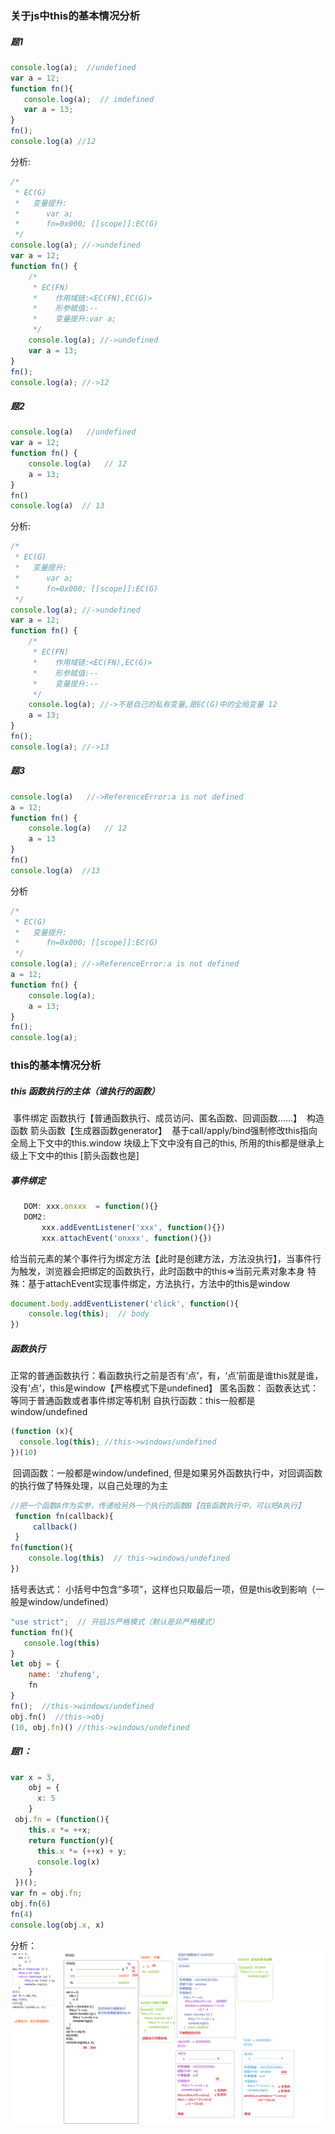 ### 关于js中this的基本情况分析

##### 题1

```js
console.log(a);  //undefined
var a = 12;
function fn(){
   console.log(a);  // imdefined
   var a = 13;
}
fn();
console.log(a) //12
```

分析:

```javascript
/*
 * EC(G)
 *   变量提升:
 *      var a;
 *      fn=0x000; [[scope]]:EC(G)
 */
console.log(a); //->undefined
var a = 12;
function fn() {
    /*
     * EC(FN)
     *    作用域链:<EC(FN),EC(G)>
     *    形参赋值:-- 
     *    变量提升:var a;
     */
    console.log(a); //->undefined
    var a = 13;
}
fn();
console.log(a); //->12
```



##### 题2

```js
console.log(a)   //undefined
var a = 12;
function fn() {
    console.log(a)   // 12
    a = 13;
}
fn()
console.log(a)  // 13
```

分析:

```js
/*
 * EC(G)
 *   变量提升:
 *      var a;
 *      fn=0x000; [[scope]]:EC(G)
 */
console.log(a); //->undefined
var a = 12;
function fn() {
    /*
     * EC(FN)
     *    作用域链:<EC(FN),EC(G)>
     *    形参赋值:-- 
     *    变量提升:--
     */
    console.log(a); //->不是自己的私有变量,是EC(G)中的全局变量 12
    a = 13;
}
fn();
console.log(a); //->13
```

##### 题3

```javascript
console.log(a)   //->ReferenceError:a is not defined
a = 12;
function fn() {
    console.log(a)   // 12
    a = 13
}
fn()
console.log(a)  //13
```

分析

```javascript
/*
 * EC(G)
 *   变量提升:
 *      fn=0x000; [[scope]]:EC(G)
 */
console.log(a); //->ReferenceError:a is not defined
a = 12;
function fn() {
    console.log(a);
    a = 13;
}
fn();
console.log(a);
```

### this的基本情况分析

##### this 函数执行的主体（谁执行的函数）

​     事件绑定
​     函数执行【普通函数执行、成员访问、匿名函数、回调函数......】
​     构造函数
​     箭头函数【生成器函数generator】
​     基于call/apply/bind强制修改this指向
全局上下文中的this.window
块级上下文中没有自己的this, 所用的this都是继承上级上下文中的this [箭头函数也是]

##### 事件绑定

```javascript
   DOM: xxx.onxxx  = function(){}
   DOM2: 
       xxx.addEventListener('xxx', function(){})
       xxx.attachEvent('onxxx', function(){})
```

给当前元素的某个事件行为绑定方法【此时是创建方法，方法没执行】，当事件行为触发，浏览器会把绑定的函数执行，此时函数中的this=>当前元素对象本身
特殊：基于attachEvent实现事件绑定，方法执行，方法中的this是window

```js
document.body.addEventListener('click', function(){
    console.log(this);  // body
})
```

##### 函数执行

正常的普通函数执行：看函数执行之前是否有‘点’，有，‘点’前面是谁this就是谁， 没有‘点’，this是window【严格模式下是undefined】
匿名函数：
       函数表达式：等同于普通函数或者事件绑定等机制
       自执行函数：this一般都是window/undefined

```js
(function (x){
  console.log(this); //this->windows/undefined
})(10)
```

​       回调函数：一般都是window/undefined, 但是如果另外函数执行中，对回调函数的执行做了特殊处理，以自己处理的为主  

```js
//把一个函数A作为实参，传递给另外一个执行的函数B【在B函数执行中，可以把A执行】
 function fn(callback){
     callback()
 }
fn(function(){
    console.log(this)  // this->windows/undefined
})
```

括号表达式：
       小括号中包含“多项”，这样也只取最后一项，但是this收到影响（一般是window/undefined）

```js
"use strict";  // 开启JS严格模式（默认是非严格模式）
function fn(){
   console.log(this)
}
let obj = {
    name: 'zhufeng',
    fn
}
fn();  //this->windows/undefined
obj.fn()  //this->obj
(10, obj.fn)() //this->windows/undefined
```

##### 题1：

```js
var x = 3,
    obj = {
      x: 5
    }
 obj.fn = (function(){
    this.x *= ++x;
    return function(y){
      this.x *= (++x) + y;
      console.log(x)
    }
 })();
var fn = obj.fn;
obj.fn(6)
fn(4)
console.log(obj.x, x)
```

分析：
![](../..\图片\js高级\this指向.png)

